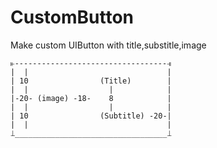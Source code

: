 # CustomButton
Make custom UIButton with title,substitle,image

```
⫦----------------------------------⫣
|  |                               |
| 10                (Title)        |
|  |                  |            |
|-20- (image) -18-    8            |
|  |                  |            |
| 10                (Subtitle) -20-|
|  |                               |
⟘__________________________________⟘
```
